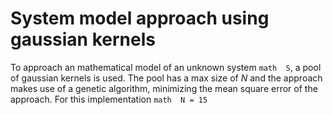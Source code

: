# System model approach using gaussian kernels
To approach an mathematical model of an unknown system ```math 
S```, a pool of gaussian kernels is used. The pool has a max size of $N$ and the approach makes use of a genetic algorithm, minimizing the mean square error of the approach. For this implementation ```math 
N = 15```
